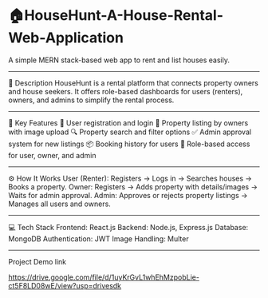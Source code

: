 # 🏠HouseHunt-A-House-Rental-Web-Application
A simple MERN stack-based web app to rent and list houses easily.
____________________________________________________________________________________________________________________________________________________________________________
📌 Description
HouseHunt is a rental platform that connects property owners and house seekers. It offers role-based dashboards for users (renters), owners, and admins to simplify the rental process.
____________________________________________________________________________________________________________________________________________________________________________
🚀 Key Features
👤 User registration and login
🏡 Property listing by owners with image upload
🔍 Property search and filter options
✅ Admin approval system for new listings
📦 Booking history for users
🔐 Role-based access for user, owner, and admin
____________________________________________________________________________________________________________________________________________________________________________
⚙️ How It Works
User (Renter): Registers → Logs in → Searches houses → Books a property.
Owner: Registers → Adds property with details/images → Waits for admin approval.
Admin: Approves or rejects property listings → Manages all users and owners.
____________________________________________________________________________________________________________________________________________________________________________
💻 Tech Stack
Frontend: React.js
Backend: Node.js, Express.js
Database: MongoDB
Authentication: JWT
Image Handling: Multer
____________________________________________________________________________________________________________________________________________________________________________
Project Demo link

https://drive.google.com/file/d/1uyKrGvL1whEhMzpobLie-ct5F8LD08wE/view?usp=drivesdk
